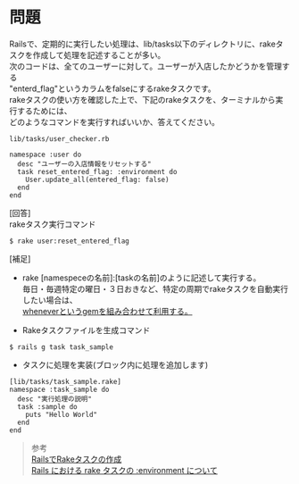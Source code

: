 # 問題  
Railsで、定期的に実行したい処理は、lib/tasks以下のディレクトリに、rakeタスクを作成して処理を記述することが多い。  
次のコードは、全てのユーザーに対して。ユーザーが入店したかどうかを管理する<br>"enterd_flag"というカラムをfalseにするrakeタスクです。  
rakeタスクの使い方を確認した上で、下記のrakeタスクを、ターミナルから実行するためには、<br>どのようなコマンドを実行すればいいか、答えてください。  
```
lib/tasks/user_checker.rb

namespace :user do
  desc "ユーザーの入店情報をリセットする"
  task reset_entered_flag: :environment do
    User.update_all(entered_flag: false)
  end
end
```

[回答]  
rakeタスク実行コマンド  
```
$ rake user:reset_entered_flag
```
[補足]  
* rake [namespeceの名前]:[taskの名前]のように記述して実行する。  
毎日・毎週特定の曜日・３日おきなど、特定の周期でrakeタスクを自動実行したい場合は、  
[wheneverというgemを組み合わせて利用する。](https://morizyun.github.io/blog/whenever-gem-rails-ruby-capistrano/index.html)

* Rakeタスクファイルを生成コマンド
```
$ rails g task task_sample
```
* タスクに処理を実装(ブロック内に処理を追加します)  
```
[lib/tasks/task_sample.rake]
namespace :task_sample do
  desc "実行処理の説明"
  task :sample do
    puts "Hello World"
  end
end
```




> 参考  
[RailsでRakeタスクの作成](https://qiita.com/suzuki-koya/items/787b5562d2ae1a215d94)  
[Rails における rake タスクの :environment について](https://qiita.com/FumiyaShibusawa/items/11035fc640bb36a615ad)  

